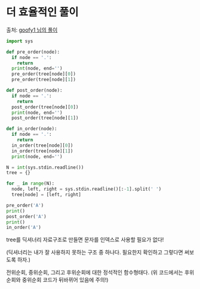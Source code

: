 # 더 효율적인 풀이

출처: [goofy1 님의 풀이](https://www.acmicpc.net/source/28233297)

```python
import sys

def pre_order(node):
  if node == '.':
    return
  print(node, end='')
  pre_order(tree[node][0])
  pre_order(tree[node][1])

def post_order(node):
  if node == '.':
    return
  post_order(tree[node][0])
  print(node, end='')
  post_order(tree[node][1])

def in_order(node):
  if node == '.':
    return
  in_order(tree[node][0])
  in_order(tree[node][1])
  print(node, end='')

N = int(sys.stdin.readline())
tree = {}

for _ in range(N):
  node, left, right = sys.stdin.readline()[:-1].split(' ')
  tree[node] = [left, right]

pre_order('A')
print()
post_order('A')
print()
in_order('A')
```

tree를 딕셔너리 자료구조로 만들면 문자를 인덱스로 사용할 필요가 없다!

(딕셔너리는 내가 잘 사용하지 못하는 구조 중 하나다. 필요한지 확인하고 그렇다면 써보도록 하자.)

전위순회, 중위순회, 그리고 후위순회에 대한 정석적인 함수형태다. (위 코드에서는 후위순회와 중위순회 코드가 뒤바뀌어 있음에 주의!)


